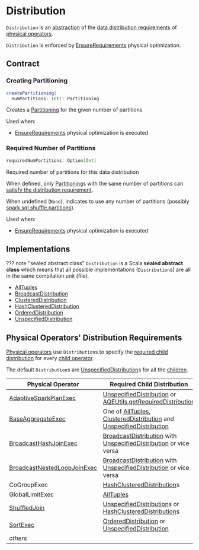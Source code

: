 # Distribution

`Distribution` is an [abstraction](#contract) of the [data distribution requirements](#implementations) of [physical operators](#physical-operators-distribution-requirements).

`Distribution` is enforced by [EnsureRequirements](../physical-optimizations/EnsureRequirements.md) physical optimization.

## Contract

### <span id="createPartitioning"> Creating Partitioning

```scala
createPartitioning(
  numPartitions: Int): Partitioning
```

Creates a [Partitioning](Partitioning.md) for the given number of partitions

Used when:

* [EnsureRequirements](../physical-optimizations/EnsureRequirements.md) physical optimization is executed

### <span id="requiredNumPartitions"> Required Number of Partitions

```scala
requiredNumPartitions: Option[Int]
```

Required number of partitions for this data distribution

When defined, only [Partitioning](Partitioning.md)s with the same number of partitions can [satisfy the distribution requirement](Partitioning.md#satisfies).

When undefined (`None`), indicates to use any number of partitions (possibly [spark.sql.shuffle.partitions](../configuration-properties.md#spark.sql.shuffle.partitions)).

Used when:

* [EnsureRequirements](../physical-optimizations/EnsureRequirements.md) physical optimization is executed

## Implementations

??? note "sealed abstract class"
    `Distribution` is a Scala **sealed abstract class** which means that all possible implementations (`Distribution`s) are all in the same compilation unit (file).

* [AllTuples](AllTuples.md)
* [BroadcastDistribution](BroadcastDistribution.md)
* [ClusteredDistribution](ClusteredDistribution.md)
* [HashClusteredDistribution](HashClusteredDistribution.md)
* [OrderedDistribution](OrderedDistribution.md)
* [UnspecifiedDistribution](UnspecifiedDistribution.md)

## Physical Operators' Distribution Requirements

[Physical operators](SparkPlan.md) use `Distribution`s to specify the [required child distribution](SparkPlan.md#requiredChildDistribution) for every [child operator](SparkPlan.md#children).

The default `Distribution`s are [UnspecifiedDistribution](UnspecifiedDistribution.md)s for all the [children](SparkPlan.md#children).

Physical Operator | Required Child Distribution
------------------|----------------------------
 [AdaptiveSparkPlanExec](AdaptiveSparkPlanExec.md) | [UnspecifiedDistribution](UnspecifiedDistribution.md) or [AQEUtils.getRequiredDistribution](../adaptive-query-execution/AQEUtils.md#getRequiredDistribution)
 [BaseAggregateExec](BaseAggregateExec.md) | One of [AllTuples](AllTuples.md), [ClusteredDistribution](ClusteredDistribution.md) and [UnspecifiedDistribution](UnspecifiedDistribution.md)
 [BroadcastHashJoinExec](BroadcastHashJoinExec.md) | [BroadcastDistribution](BroadcastDistribution.md) with [UnspecifiedDistribution](UnspecifiedDistribution.md) or vice versa
 [BroadcastNestedLoopJoinExec](BroadcastNestedLoopJoinExec.md) | [BroadcastDistribution](BroadcastDistribution.md) with [UnspecifiedDistribution](UnspecifiedDistribution.md) or vice versa
 CoGroupExec      | [HashClusteredDistribution](HashClusteredDistribution.md)s
 GlobalLimitExec  | [AllTuples](AllTuples.md)
 [ShuffledJoin](ShuffledJoin.md) | [UnspecifiedDistribution](UnspecifiedDistribution.md)s or [HashClusteredDistribution](HashClusteredDistribution.md)s
 [SortExec](SortExec.md)      | [OrderedDistribution](OrderedDistribution.md) or [UnspecifiedDistribution](UnspecifiedDistribution.md)
 _others_ |
